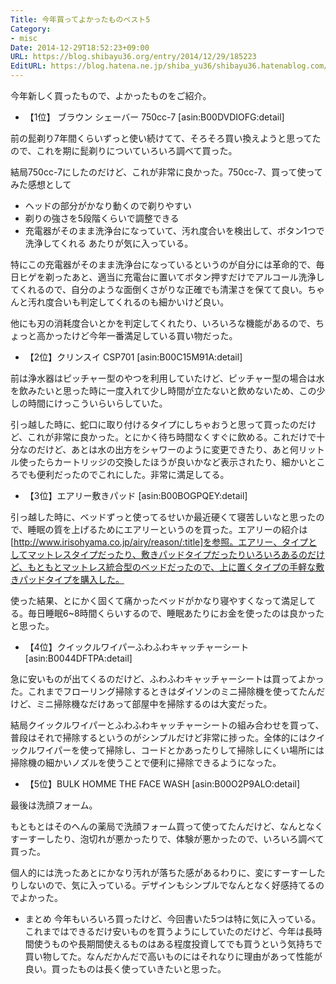 ```yaml
---
Title: 今年買ってよかったものベスト5
Category:
- misc
Date: 2014-12-29T18:52:23+09:00
URL: https://blog.shibayu36.org/entry/2014/12/29/185223
EditURL: https://blog.hatena.ne.jp/shiba_yu36/shibayu36.hatenablog.com/atom/entry/8454420450078353345
---
```


今年新しく買ったもので、よかったものをご紹介。

* 【1位】 ブラウン シェーバー 750cc-7
[asin:B00DVDIOFG:detail]

前の髭剃り7年間くらいずっと使い続けてて、そろそろ買い換えようと思ってたので、これを期に髭剃りについていろいろ調べて買った。

結局750cc-7にしたのだけど、これが非常に良かった。750cc-7、買って使ってみた感想として
- ヘッドの部分がかなり動くので剃りやすい
- 剃りの強さを5段階くらいで調整できる
- 充電器がそのまま洗浄台になっていて、汚れ度合いを検出して、ボタン1つで洗浄してくれる
あたりが気に入っている。

特にこの充電器がそのまま洗浄台になっているというのが自分には革命的で、毎日ヒゲを剃ったあと、適当に充電台に置いてボタン押すだけでアルコール洗浄してくれるので、自分のような面倒くさがりな正確でも清潔さを保てて良い。ちゃんと汚れ度合いも判定してくれるのも細かいけど良い。

他にも刃の消耗度合いとかを判定してくれたり、いろいろな機能があるので、ちょっと高かったけど今年一番満足している買い物だった。

* 【2位】クリンスイ CSP701
[asin:B00C15M91A:detail]

前は浄水器はピッチャー型のやつを利用していたけど、ピッチャー型の場合は水を飲みたいと思った時に一度入れて少し時間が立たないと飲めないため、この少しの時間にけっこういらいらしていた。

引っ越した時に、蛇口に取り付けるタイプにしちゃおうと思って買ったのだけど、これが非常に良かった。とにかく待ち時間なくすぐに飲める。これだけで十分なのだけど、あとは水の出方をシャワーのように変更できたり、あと何リットル使ったらカートリッジの交換したほうが良いかなど表示されたり、細かいところでも便利だったのでこれにした。非常に満足してる。

* 【3位】エアリー敷きパッド
[asin:B00BOGPQEY:detail]

引っ越した時に、ベッドずっと使ってるせいか最近硬くて寝苦しいなと思ったので、睡眠の質を上げるためにエアリーというのを買った。エアリーの紹介は[http://www.irisohyama.co.jp/airy/reason/:title]を参照。エアリー、タイプとしてマットレスタイプだったり、敷きパッドタイプだったりいろいろあるのだけど、もともとマットレス統合型のベッドだったので、上に置くタイプの手軽な敷きパッドタイプを購入した。

使った結果、とにかく固くて痛かったベッドがかなり寝やすくなって満足してる。毎日睡眠6~8時間くらいするので、睡眠あたりにお金を使ったのは良かったと思った。

* 【4位】クイックルワイパーふわふわキャッチャーシート
[asin:B0044DFTPA:detail]

急に安いものが出てくるのだけど、ふわふわキャッチャーシートは買ってよかった。これまでフローリング掃除するときはダイソンのミニ掃除機を使ってたんだけど、ミニ掃除機なだけあって部屋中を掃除するのは大変だった。

結局クイックルワイパーとふわふわキャッチャーシートの組み合わせを買って、普段はそれで掃除するというのがシンプルだけど非常に捗った。全体的にはクイックルワイパーを使って掃除し、コードとかあったりして掃除しにくい場所には掃除機の細かいノズルを使うことで便利に掃除できるようになった。

* 【5位】BULK HOMME THE FACE WASH
[asin:B00O2P9ALO:detail]

最後は洗顔フォーム。

もともとはそのへんの薬局で洗顔フォーム買って使ってたんだけど、なんとなくすーすーしたり、泡切れが悪かったりで、体験が悪かったので、いろいろ調べて買った。

個人的には洗ったあとにかなり汚れが落ちた感があるわりに、変にすーすーしたりしないので、気に入っている。デザインもシンプルでなんとなく好感持てるのでよかった。

* まとめ
今年もいろいろ買ったけど、今回書いた5つは特に気に入っている。これまではできるだけ安いものを買うようにしていたのだけど、今年は長時間使うものや長期間使えるものはある程度投資してでも買うという気持ちで買い物してた。なんだかんだで高いものにはそれなりに理由があって性能が良い。買ったものは長く使っていきたいと思った。

